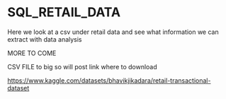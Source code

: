 # SQL_RETAIL_DATA
Here we look at a csv under retail data and see what information we can extract with data analysis

MORE TO COME

CSV FILE to big so will post link where to download 

https://www.kaggle.com/datasets/bhavikjikadara/retail-transactional-dataset
